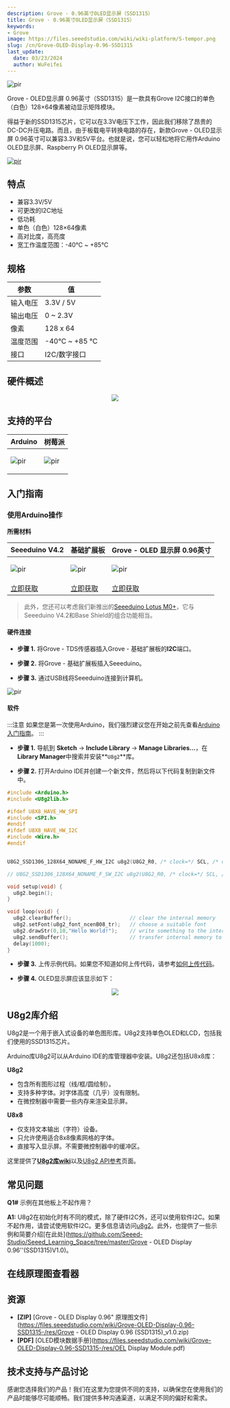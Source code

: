 ```yaml
---
description: Grove - 0.96英寸OLED显示屏（SSD1315）
title: Grove - 0.96英寸OLED显示屏（SSD1315）
keywords:
- Grove
image: https://files.seeedstudio.com/wiki/wiki-platform/S-tempor.png
slug: /cn/Grove-OLED-Display-0.96-SSD1315
last_update:
  date: 03/23/2024
  author: WuFeifei
---
```



<!-- ![](https://files.seeedstudio.com/wiki/Grove-OLED-Display-0.96-SSD1315-/img/Grove-OLED-Displey-0.96-SSD1315-wiki.jpg) -->
  <p style={{textAlign: 'center'}}><img src="https://files.seeedstudio.com/wiki/Grove-OLED-Display-0.96-SSD1315-/img/Grove-OLED-Displey-0.96-SSD1315-wiki.jpg" alt="pir" width={600} height="auto" /></p>

Grove - OLED显示屏 0.96英寸（SSD1315）是一款具有Grove I2C接口的单色（白色）128×64像素被动显示矩阵模块。

得益于新的SSD1315芯片，它可以在3.3V电压下工作，因此我们移除了昂贵的DC-DC升压电路。而且，由于板载电平转换电路的存在，新款Grove - OLED显示屏 0.96英寸可以兼容3.3V和5V平台。也就是说，您可以轻松地将它用作Arduino OLED显示屏、Raspberry Pi OLED显示屏等。

<!-- <p style=":center"><a href="https://www.seeedstudio.com/Grove-OLED-Display-0-96-SSD1315-p-4294.html" target="_blank"><img src="https://files.seeedstudio.com/wiki/Seeed-WiKi/docs/images/300px-Get_One_Now_Banner-ragular.png" /></a></p> -->
[<p><img src="https://files.seeedstudio.com/wiki/common/Get_One_Now_Banner.png" alt="pir" width={600} height="auto" /></p>](https://www.seeedstudio.com/Grove-OLED-Display-0-96-SSD1315-p-4294.html)
## 特点

- 兼容3.3V/5V
- 可更改的I2C地址
- 低功耗
- 单色（白色）128×64像素
- 高对比度，高亮度
- 宽工作温度范围：-40℃ ~ +85℃

## 规格

| 参数     | 值           |
|---|---|
|输入电压|3.3V / 5V|
|输出电压| 0 ~ 2.3V |
|像素|128 x 64|
|温度范围|-40℃ ~ +85 ℃|
|接口|I2C/数字接口|

## 硬件概述

<div align="center">
  <figure>
    <p style={{}}><a href="https://files.seeedstudio.com/wiki/Grove-OLED-Display-0.96-SSD1315-/img/Grove-OLED-Displey-0.96-SSD1315-pin.jpgg" target="_blank"><img src="https://files.seeedstudio.com/wiki/Grove-OLED-Display-0.96-SSD1315-/img/Grove-OLED-Displey-0.96-SSD1315-pin.jpg" /></a></p>
  </figure>
</div>



## 支持的平台

<!-- | Arduino                                                                                             | Raspberry Pi                                                                                             |                                                                                                 |                                                                                                          |                                                                                                    |
|-----------------------------------------------------------------------------------------------------|----------------------------------------------------------------------------------------------------------|-------------------------------------------------------------------------------------------------|---------------------------------------------------------------------------------------------------|----------------------------------------------------------------------------------------------------|
| ![](https://files.seeedstudio.com/wiki/wiki_english/docs/images/arduino_logo.jpg) | ![](https://files.seeedstudio.com/wiki/wiki_english/docs/images/raspberry_pi_logo_n.jpg) | ![](https://files.seeedstudio.com/wiki/wiki_english/docs/images/bbg_logo_n.jpg) | ![](https://files.seeedstudio.com/wiki/wiki_english/docs/images/wio_logo_n.jpg) | ![](https://files.seeedstudio.com/wiki/wiki_english/docs/images/linkit_logo_n.jpg) | -->
|Arduino|树莓派|
|---|---|
|<p><img src="https://files.seeedstudio.com/wiki/wiki_english/docs/images/arduino_logo.jpg" alt="pir" width={200} height="auto" /></p>|<p><img src="https://files.seeedstudio.com/wiki/wiki_english/docs/images/raspberry_pi_logo_n.jpg" alt="pir" width={200} height="auto" /></p>|

## 入门指南

### 使用Arduino操作

**所需材料**


| Seeeduino V4.2 | 基础扩展板 | Grove - OLED 显示屏 0.96英寸 |
|--------------|-------------|-----------------|
|<p><img src="https://files.seeedstudio.com/wiki/wiki_english/docs/images/seeeduino_v4.2.jpg" alt="pir" width={600} height="auto" /></p>|<p><img src="https://files.seeedstudio.com/wiki/wiki_english/docs/images/base_shield.jpg" alt="pir" width={600} height="auto" /></p>|<p><img src="https://files.seeedstudio.com/wiki/Grove-OLED-Display-0.96-SSD1315-/img/Grove-OLED-Displey-0.96-SSD1315-thumbnail.jpg" alt="pir" width={600} height="auto" /></p>|
|[立即获取](https://www.seeedstudio.com/Seeeduino-V4.2-p-2517.html)|[立即获取](https://www.seeedstudio.com/Base-Shield-V2-p-1378.html)|[立即获取](https://www.seeedstudio.com/Grove-OLED-Display-0-96-SSD1315-p-4294.html)|

>此外，您还可以考虑我们新推出的[Seeeduino Lotus M0+](https://www.seeedstudio.com/Seeeduino-Lotus-Cortex-M0-p-2896.html)，它与Seeeduino V4.2和Base Shield的组合功能相当。

#### 硬件连接

- **步骤 1.** 将Grove - TDS传感器插入Grove - 基础扩展板的**I2C**端口。

- **步骤 2.** 将Grove - 基础扩展板插入Seeeduino。
- **步骤 3.** 通过USB线将Seeeduino连接到计算机。

<!-- ![](https://files.seeedstudio.com/wiki/Grove-OLED-Display-0.96-SSD1315-/img/connection.png) -->
  <p style={{textAlign: 'center'}}><img src="https://files.seeedstudio.com/wiki/Grove-OLED-Display-0.96-SSD1315-/img/connection.png" alt="pir" width={600} height="auto" /></p>

#### 软件

:::注意
        如果您是第一次使用Arduino，我们强烈建议您在开始之前先查看[Arduino入门指南](https://wiki.seeedstudio.com/Getting_Started_with_Arduino/)。
:::

- **步骤 1.** 导航到 **Sketch** -> **Include Library** -> **Manage Libraries...**，在**Library Manager**中搜索并安装**`U8g2`**库。

- **步骤 2.** 打开Arduino IDE并创建一个新文件，然后将以下代码复制到新文件中。

```C++
#include <Arduino.h>
#include <U8g2lib.h>

#ifdef U8X8_HAVE_HW_SPI
#include <SPI.h>
#endif
#ifdef U8X8_HAVE_HW_I2C
#include <Wire.h>
#endif


U8G2_SSD1306_128X64_NONAME_F_HW_I2C u8g2(U8G2_R0, /* clock=*/ SCL, /* data=*/ SDA, /* reset=*/ U8X8_PIN_NONE);  // High speed I2C

// U8G2_SSD1306_128X64_NONAME_F_SW_I2C u8g2(U8G2_R0, /* clock=*/ SCL, /* data=*/ SDA, /* reset=*/ U8X8_PIN_NONE);    //Low spped I2C

void setup(void) {
  u8g2.begin();
}

void loop(void) {
  u8g2.clearBuffer();					// clear the internal memory
  u8g2.setFont(u8g2_font_ncenB08_tr);	// choose a suitable font
  u8g2.drawStr(0,10,"Hello World!");	// write something to the internal memory
  u8g2.sendBuffer();					// transfer internal memory to the display
  delay(1000);  
}
```

- **步骤 3.** 上传示例代码。如果您不知道如何上传代码，请参考[如何上传代码](https://wiki.seeedstudio.com/Upload_Code/)。

- **步骤 4.** OLED显示屏应该显示如下：

<div align="center"><img src="https://files.seeedstudio.com/wiki/Grove-OLED-Display-0.96-SSD1315-/img/result.png" /></div>

## U8g2库介绍

U8g2是一个用于嵌入式设备的单色图形库。U8g2支持单色OLED和LCD，包括我们使用的SSD1315芯片。

Arduino库U8g2可以从Arduino IDE的库管理器中安装。U8g2还包括U8x8库：

**U8g2**

- 包含所有图形过程（线/框/圆绘制）。
- 支持多种字体。对字体高度（几乎）没有限制。
- 在微控制器中需要一些内存来渲染显示屏。

**U8x8**

- 仅支持文本输出（字符）设备。
- 只允许使用适合8x8像素网格的字体。
- 直接写入显示屏。不需要微控制器中的缓冲区。

这里提供了[**U8g2库wiki**](https://github.com/olikraus/u8g2/wiki)以及[U8g2 API参考](https://github.com/olikraus/u8g2/wiki/u8g2reference)页面。

## 常见问题

**Q1#** 示例在其他板上不起作用？

**A1:** U8g2在初始化时有不同的模式，除了硬件I2C外，还可以使用软件I2C。如果不起作用，请尝试使用软件I2C。更多信息请访问[u8g2](https://github.com/olikraus/U8g2_Arduino)。此外，也提供了一些示例和简要介绍[在此处](https://github.com/Seeed-Studio/Seeed_Learning_Space/tree/master/Grove - OLED Display 0.96''(SSD1315)V1.0)。

## 在线原理图查看器


<div className="altium-ecad-viewer" data-project-src="https://files.seeedstudio.com/wiki/Grove-OLED-Display-0.96-SSD1315-/res/Grove%20-%20OLED%20Display%200.96%20(SSD1315)_v1.0.zip" style={{borderRadius: '0px 0px 4px 4px', height: 500, borderStyle: 'solid', borderWidth: 1, borderColor: 'rgb(241, 241, 241)', overflow: 'hidden', maxWidth: 1280, maxHeight: 700, boxSizing: 'border-box'}}>
</div>


## 资源

- **[ZIP]** [Grove - OLED Display 0.96" 原理图文件](https://files.seeedstudio.com/wiki/Grove-OLED-Display-0.96-SSD1315-/res/Grove - OLED Display 0.96 (SSD1315)_v1.0.zip)
- **[PDF]** [OLED模块数据手册](https://files.seeedstudio.com/wiki/Grove-OLED-Display-0.96-SSD1315-/res/OEL Display Module.pdf)

## 技术支持与产品讨论

感谢您选择我们的产品！我们在这里为您提供不同的支持，以确保您在使用我们的产品时能够尽可能顺畅。我们提供多种沟通渠道，以满足不同的偏好和需求。

<div class="button_tech_support_container">
<a href="https://forum.seeedstudio.com/" class="button_forum"></a> 
<a href="https://www.seeedstudio.com/contacts" class="button_email"></a>
</div>

<div class="button_tech_support_container">
<a href="https://discord.gg/eWkprNDMU7" class="button_discord"></a> 
<a href="https://github.com/Seeed-Studio/wiki-documents/discussions/69" class="button_discussion"></a>
</div>